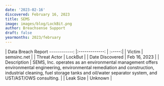 ```yaml
---
date: '2023-02-16'
discovered: February 16, 2023
title: SEMS
image: images/blog/LockBit.png
author: Breachsense Support
draft: false
yearmonths: 2023/february
---
```



| Data Breach Report
------------:     |:-------------:    | :-----:|
| Victim      | semsinc.net      | 
| Threat Actor      | LockBut      | 
| Date Discovered      | Feb 16, 2023      | 
| Description      | SEMS, Inc. operates as an environmental management offers environmental engineering, environmental remediation and construction, industrial cleaning, fuel storage tanks and oil/water separator system, and UST/AST/OWS consulting.      | 
| Leak Size      | Unknown      | 

